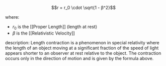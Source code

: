 
$$r = r_0 \cdot \sqrt{1 - β^2}$$

where:
- $r_0$ is the [[Proper Length]] (length at rest)
- $\beta$ is the [[Relativistic Velocity]]

description:
	Length contraction is a phenomenon in special relativity where the length of an object moving at a significant fraction of the speed of light appears shorter to an observer at rest relative to the object. The contraction occurs only in the direction of motion and is given by the formula above.
